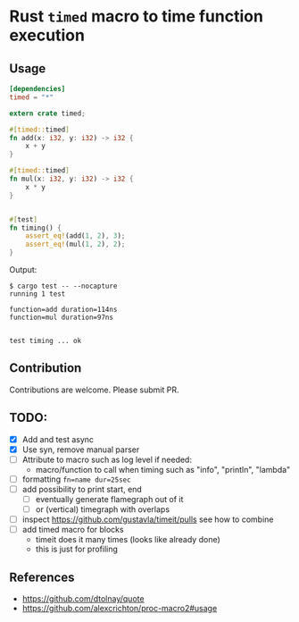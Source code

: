 # Rust `timed` macro to time function execution


## Usage

```toml
[dependencies]
timed = "*"
```

```rust
extern crate timed;

#[timed::timed]
fn add(x: i32, y: i32) -> i32 {
    x + y
}

#[timed::timed]
fn mul(x: i32, y: i32) -> i32 {
    x * y
}


#[test]
fn timing() {
    assert_eq!(add(1, 2), 3);
    assert_eq!(mul(1, 2), 2);
}
```


Output:

```
$ cargo test -- --nocapture
running 1 test

function=add duration=114ns
function=mul duration=97ns


test timing ... ok
```

## Contribution
Contributions are welcome. Please submit PR.

## TODO:
- [x] Add and test async
- [x] Use syn, remove manual parser
- [ ] Attribute to macro such as log level if needed:
    - macro/function to call when timing such as "info", "println", "lambda"
- [ ] formatting ``fn=name dur=25sec``
- [ ] add possibility to print start, end 
    - [ ] eventually generate flamegraph out of it 
    - [ ] or (vertical) timegraph with overlaps
- [ ] inspect https://github.com/gustavla/timeit/pulls see how to combine
- [ ] add timed macro for blocks 
    - timeit does it many times (looks like already done)
    - this is just for profiling

## References
- https://github.com/dtolnay/quote
- https://github.com/alexcrichton/proc-macro2#usage

